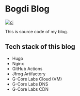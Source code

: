 # Bogdi Blog

[![ci](https://github.com/gofort/bogdi/actions/workflows/ci.yml/badge.svg)](https://github.com/gofort/bogdi/actions/workflows/ci.yml)

This is source code of my blog.

## Tech stack of this blog

* Hugo
* Nginx
* GitHub Actions
* Jfrog Artifactory
* G-Core Labs Cloud (VM)
* G-Core Labs DNS
* G-Core Labs CDN
